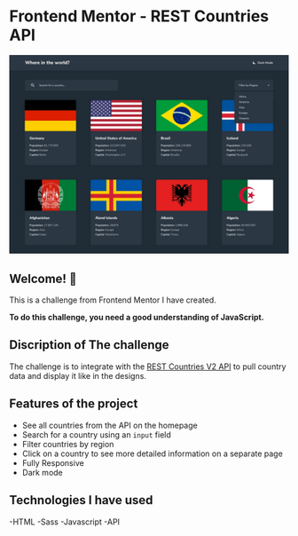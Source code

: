 # Frontend Mentor - REST Countries API

![Design preview for the REST Countries API with color theme switcher coding challenge](desktop-design-home-dark.jpg)

## Welcome! 👋

This is a challenge from Frontend Mentor I have created.

**To do this challenge, you need a good understanding of JavaScript.**

## Discription of The challenge

The challenge is to integrate with the [REST Countries V2 API](https://restcountries.com/#api-endpoints-v2) to pull country data and display it like in the designs.


## Features of the project

- See all countries from the API on the homepage
- Search for a country using an `input` field
- Filter countries by region
- Click on a country to see more detailed information on a separate page
- Fully Responsive
- Dark mode

## Technologies I have used
-HTML
-Sass
-Javascript
-API
